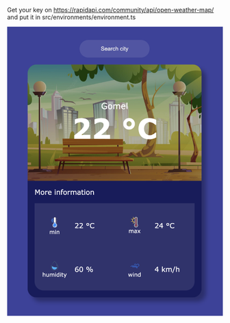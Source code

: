 Get your key on https://rapidapi.com/community/api/open-weather-map/ and put it in src/environments/environment.ts

![weather app](./src/assets/app.png)

